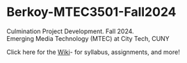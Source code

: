 # Berkoy-MTEC3501-Fall2024
Culmination Project Development. Fall 2024.  
Emerging Media Technology (MTEC) at City Tech, CUNY
  
Click here for the [Wiki](https://github.com/entertainmenttechnology/Berkoy-MTEC3501-Fall2024/wiki)- for syllabus, assignments, and more!

